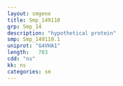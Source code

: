```yaml
---
layout: smgene
title: Smp_149110
grp: Smp_14
description: "hypothetical protein"
smp: Smp_149110.1
uniprot: "G4VHA1"
length:   783
cdd: "ns"
kk: ns
categories: sm
---
```

